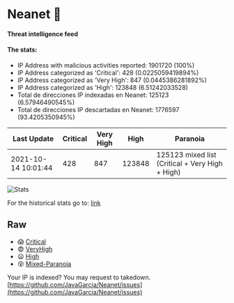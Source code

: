 # Neanet :hocho:
#### Threat intelligence feed
#### The stats:

- IP Address with malicious activities reported: 1901720 (100%)
- IP Address categorized as 'Critical':  428 (0.0225059419894%)
- IP Address categorized as 'Very High':  847 (0.0445386281892%)
- IP Address categorized as 'High':  123848 (6.51242033528)
- Total de direcciones IP indexadas en Neanet:  125123 (6.57946490545%)
- Total de direcciones IP descartadas en Neanet:  1776597 (93.4205350945%)

| Last Update | Critical | Very High | High | Paranoia |
| --- | --- | --- | --- | --- |
| 2021-10-14 10:01:44 | 428 | 847 | 123848 | 125123 mixed list (Critical + Very High + High)|

![Stats](https://docs.google.com/spreadsheets/d/e/2PACX-1vSnaNMIXVabIpDJjufMlzH7poXnshF3mgd8Is1g9ytUEzVsP5my4Trn8f-xkoLLQ38xpL3HtmUexLo6/pubchart?oid=501124687&format=image)

For the historical stats go to: [link](/stats.csv)
## Raw
- :scream: [Critical](https://raw.githubusercontent.com/JavaGarcia/Neanet/master/blacklists/neanet_critical.txt)
- :fearful: [VeryHigh](https://raw.githubusercontent.com/JavaGarcia/Neanet/master/blacklists/neanet_veryHigh.txtt)
- :frowning: [High](https://raw.githubusercontent.com/JavaGarcia/Neanet/master/blacklists/neanet_high.txt)
- :dizzy_face: [Mixed-Paranoia](https://raw.githubusercontent.com/JavaGarcia/Neanet/master/blacklists/neanet_all.txt)


Your IP is indexed? You may request to takedown. [https://github.com/JavaGarcia/Neanet/issues](https://github.com/JavaGarcia/Neanet/issues)











































































































































































































































































































































































































































































































































































































































































































































































































































































































































































































































































































































































































































































































































































































































































































































































































































































































































































































































































































































































































































































































































































































































































































































































































































































































































































































































































































































































































































































































































































































































































































































































































































































































































































































































































































































































































































































































































































































































































































































































































































































































































































































































































































































































































































































































































































































































































































































































































































































































































































































































































































































































































































































































































































































































































































































































































































































































































































































































































































































































































































































































































































































































































































































































































































































































































































































































































































































































































































































































































































































































































































































































































































































































































































































































































































































































































































































































































































































































































































































































































































































































































































































































































































































































































































































































































































































































































































































































































































































































































































































































































































































































































































































































































































































































































































































































































































































